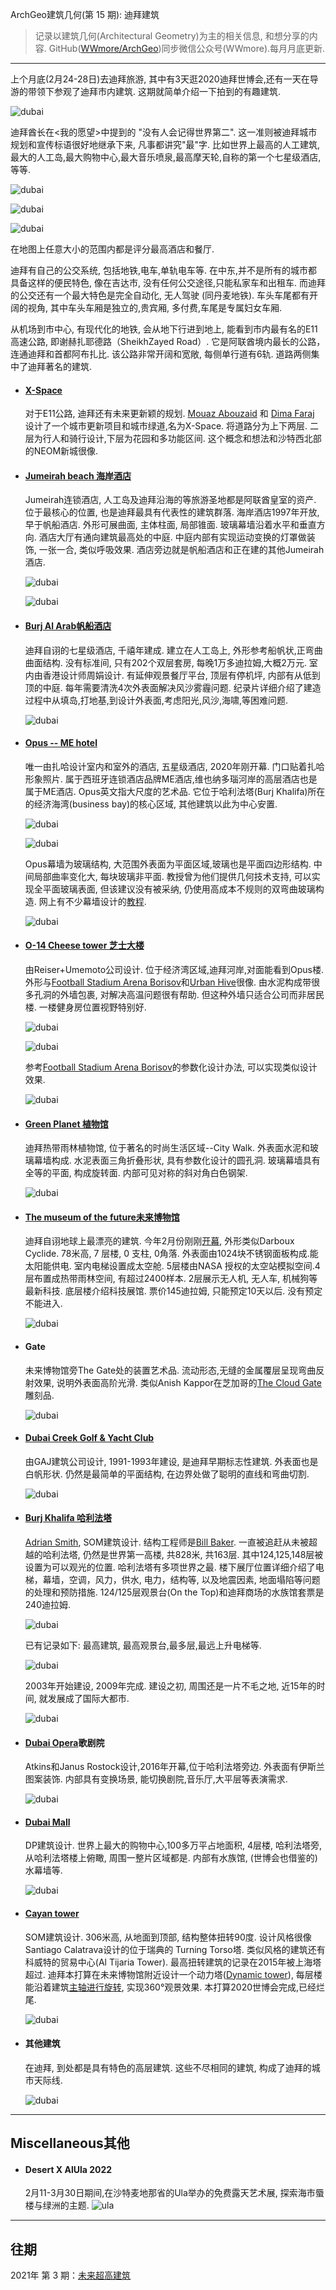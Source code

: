 ArchGeo建筑几何(第 15 期): 迪拜建筑
> 记录以建筑几何(Architectural Geometry)为主的相关信息, 和想分享的内容.
> GitHub([WWmore/ArchGeo](https://github.com/wwmore/ArchGeo))同步微信公众号(WWmore).每月月底更新.

------

上个月底(2月24-28日)去迪拜旅游, 其中有3天逛2020迪拜世博会,还有一天在导游的带领下参观了迪拜市内建筑. 这期就简单介绍一下拍到的有趣建筑.

![dubai](/asset/2022-3/dubai.png)

迪拜酋长在<我的愿望>中提到的 "没有人会记得世界第二". 这一准则被迪拜城市规划和宣传标语很好地继承下来, 凡事都讲究"最"字. 比如世界上最高的人工建筑,最大的人工岛,最大购物中心,最大音乐喷泉,最高摩天轮,自称的第一个七星级酒店,等等.

![dubai](/asset/2022-3/dubai_1.png)

![dubai](/asset/2022-3/dubai_2.png)

![dubai](/asset/2022-3/dubai_3.png)


在地图上任意大小的范围内都是评分最高酒店和餐厅.

迪拜有自己的公交系统, 包括地铁,电车,单轨电车等. 在中东,并不是所有的城市都具备这样的便民特色, 像在吉达市, 没有任何公交途径,只能私家车和出租车. 而迪拜的公交还有一个最大特色是完全自动化, 无人驾驶 (同丹麦地铁). 车头车尾都有开阔的视角, 其中车头车厢是独立的,贵宾厢, 多付费,车尾是专属妇女车厢.

从机场到市中心, 有现代化的地铁, 会从地下行进到地上, 能看到市内最有名的E11高速公路, 即谢赫扎耶德路（SheikhZayed Road）. 它是阿联酋境内最长的公路，连通迪拜和首都阿布扎比. 该公路非常开阔和宽敞, 每侧单行道有6轨. 道路两侧集中了迪拜著名的建筑. 

- #### [X-Space](https://www.archdaily.cn/cn/918739/mouaz-abouzaid-he-dima-faraj-wei-di-bai-she-ji-cheng-shi-lu-dao)

  对于E11公路, 迪拜还有未来更新颖的规划. [Mouaz Abouzaid](https://www.archdaily.cn/cn/tag/mouaz-abouzaid) 和 [Dima Faraj](https://www.archdaily.cn/cn/tag/dima-faraj) 设计了一个城市更新项目和城市绿道,名为X-Space. 将道路分为上下两层. 二层为行人和骑行设计,下层为花园和多功能区间. 这个概念和想法和沙特西北部的NEOM新城很像.

- #### [Jumeirah beach 海岸酒店](https://www.jumeirah.com/en/stay/dubai/jumeirah-beach-hotel)

  Jumeirah连锁酒店, 人工岛及迪拜沿海的等旅游圣地都是阿联酋皇室的资产. 位于最核心的位置, 也是迪拜最具有代表性的建筑群落. 海岸酒店1997年开放,早于帆船酒店. 外形可展曲面, 主体柱面, 局部锥面. 玻璃幕墙沿着水平和垂直方向. 酒店大厅有通向建筑最高处的中庭. 中庭内部有实现运动变换的灯罩做装饰, 一张一合, 类似呼吸效果. 酒店旁边就是帆船酒店和正在建的其他Jumeirah酒店. 

  ![dubai](/asset/2022-3/jumeirah1.png)

  ![dubai](/asset/2022-3/jumeirah2.png)

- #### [Burj Al Arab帆船酒店](https://www.jumeirah.com/en/stay/dubai/burj-al-arab-jumeirah)

  迪拜自诩的七星级酒店, 千禧年建成. 建立在人工岛上, 外形参考船帆状,正弯曲曲面结构. 没有标准间, 只有202个双层套房, 每晚1万多迪拉姆,大概2万元. 室内由香港设计师周娟设计. 有延伸观景餐厅平台, 顶层有停机坪, 内部有从低到顶的中庭. 每年需要清洗4次外表面解决风沙雾霾问题. 纪录片详细介绍了建造过程中从填岛,打地基,到设计外表面,考虑阳光,风沙,海啸,等困难问题.

  ![dubai](/asset/2022-3/jumeirah3.png)

- #### [Opus -- ME hotel](https://www.zaha-hadid.com/architecture/opus/)

  唯一由扎哈设计室内和室外的酒店, 五星级酒店, 2020年刚开幕. 门口贴着扎哈形象照片. 属于西班牙连锁酒店品牌ME酒店,维也纳多瑙河岸的高层酒店也是属于ME酒店. Opus英文指大尺度的艺术品. 它位于哈利法塔(Burj Khalifa)所在的经济海湾(business bay)的核心区域, 其他建筑以此为中心安置. 

  ![dubai](/asset/2022-3/ME2.png)

  ![dubai](/asset/2022-3/ME3.png)

  Opus幕墙为玻璃结构, 大范围外表面为平面区域,玻璃也是平面四边形结构. 中间局部曲率变化大, 每块玻璃非平面. 教授曾为他们提供几何技术支持, 可以实现全平面玻璃表面, 但该建议没有被采纳, 仍使用高成本不规则的双弯曲玻璃构造. 网上有不少幕墙设计的[教程](https://www.youtube.com/watch?v=9I_9Kpm7PU4).

  ![dubai](/asset/2022-3/ME1.png)

  

- #### [O-14 Cheese tower 芝士大楼](https://www.archdaily.com/273404/o-14-reiser-umemoto)

  由Reiser+Umemoto公司设计. 位于经济湾区域,迪拜河岸,对面能看到Opus楼. 外形与[Football Stadium Arena Borisov](https://www.archdaily.com/562054/football-stadium-arena-borisov-ofis-architects)和[Urban Hive](https://www.archdaily.com/498056/urban-hive-archium?ad_medium=bookmark-recommendation&ad_name=iframe-modal)很像. 由水泥构成带很多孔洞的外墙包裹, 对解决高温问题很有帮助. 但这种外墙只适合公司而非居民楼. 一楼健身房位置视野特别好.

  ![dubai](/asset/2022-3/cheese1.png)

  ![dubai](/asset/2022-3/cheese2.png)

  参考[Football Stadium Arena Borisov](https://www.youtube.com/watch?v=PCDdu_Gfe5E)的参数化设计办法, 可以实现类似设计效果.

  ![dubai](/asset/2022-3/cheese3.png)

- #### [Green Planet 植物馆](https://www.thegreenplanetdubai.com/en)

  迪拜热带雨林植物馆, 位于著名的时尚生活区域--City Walk. 外表面水泥和玻璃幕墙构成. 水泥表面三角折叠形状, 具有参数化设计的圆孔洞. 玻璃幕墙具有全等的平面, 构成旋转面. 内部可见对称的斜对角白色钢架. 

  ![dubai](/asset/2022-3/green.png)

- #### [The museum of the future未来博物馆](https://museumofthefuture.ae/en/experience)

  迪拜自诩地球上最漂亮的建筑. 今年2月份刚刚[开幕](https://www.ifanr.com/1473634), 外形类似Darboux Cyclide. 78米高, 7 层楼, 0 支柱, 0角落. 外表面由1024块不锈钢面板构成.能太阳能供电. 室内电梯设置成太空舱. 5层楼由NASA 授权的太空站模拟空间.4层布置成热带雨林空间, 有超过2400样本. 2层展示无人机, 无人车, 机械狗等最新科技. 底层楼介绍科技展馆. 票价145迪拉姆, 只能预定10天以后. 没有预定不能进入.

  ![dubai](/asset/2022-3/future.png)

- #### Gate

  未来博物馆旁The Gate处的装置艺术品. 流动形态,无缝的金属覆层呈现弯曲反射效果, 说明外表面高阶光滑. 类似Anish Kappor在芝加哥的[The Cloud Gate](https://www.choosechicago.com/articles/tours-and-attractions/the-bean-chicago/) 雕刻品.

  ![dubai](/asset/2022-3/gate.png)

- #### [Dubai Creek Golf & Yacht Club](http://www.godwinaustenjohnson.com/portfolio/dubai-creek-golf-club/)

  由GAJ建筑公司设计, 1991-1993年建设, 是迪拜早期标志性建筑. 外表面也是白帆形状. 仍然是最简单的平面结构, 在边界处做了聪明的直线和弯曲切割. 

  ![dubai](/asset/2022-3/creek.png)

- #### [Burj Khalifa 哈利法塔](https://www.burjkhalifa.ae/en/)

  [Adrian Smith](https://en.wikipedia.org/wiki/Adrian_Smith_(architect)), SOM建筑设计. 结构工程师是[Bill Baker](https://en.wikipedia.org/wiki/William_F._Baker_(engineer)). 一直被追赶从未被超越的哈利法塔, 仍然是世界第一高楼, 共828米, 共163层. 其中124,125,148层被设置为可以观光的位置. 哈利法塔有多项世界之最. 楼下展厅位置详细介绍了电梯，幕墙，空调，风力，供水, 电力，结构等, 以及地震因素, 地面塌陷等问题的处理和预防措施. 124/125层观景台(On the Top)和迪拜商场的水族馆套票是240迪拉姆.

  ![dubai](/asset/2022-3/khalifa3.png)

  已有记录如下: 最高建筑, 最高观景台,最多层,最远上升电梯等.

  ![dubai](/asset/2022-3/khalifa1.png)

  2003年开始建设, 2009年完成. 建设之初, 周围还是一片不毛之地, 近15年的时间, 就发展成了国际大都市. 

  ![dubai](/asset/2022-3/khalifa2.png)

  

- #### [Dubai Opera](https://www.dubaiopera.com/the-architecture)歌剧院

  Atkins和Janus Rostock设计,2016年开幕,位于哈利法塔旁边. 外表面有伊斯兰图案装饰. 内部具有变换场景, 能切换剧院,音乐厅,大平层等表演需求. 

  ![dubai](/asset/2022-3/opera.png)

- #### [Dubai Mall](https://www.visitdubai.com/en/articles/the-best-shopping-malls-in-dubai?DTCM-SN+%7C+KSA+%7C+Search+%7C+EN+%7C+Brand+%7C+Attractions+%7C+Exact+%7C+New+User&gclid=Cj0KCQjw8_qRBhCXARIsAE2AtRZBA6obyZr_WEHr9Aqxf61ef3-10uRuQwTjrlJmqWjVns4alGIuAS8aAu8aEALw_wcB&gclsrc=aw.ds)

  DP建筑设计. 世界上最大的购物中心,100多万平占地面积, 4层楼, 哈利法塔旁, 从哈利法塔楼上俯瞰, 周围一整片区域都是. 内部有水族馆, (世博会也借鉴的)水幕墙等. 

  ![dubai](/asset/2022-3/mall.png)

- #### [Cayan tower](https://en.wikipedia.org/wiki/Cayan_Tower) 

  SOM建筑设计. 306米高, 从地面到顶部, 结构整体扭转90度. 设计风格很像Santiago Calatrava设计的位于瑞典的 Turning Torso塔. 类似风格的建筑还有科威特的贸易中心(Al Tijaria Tower). 最高扭转建筑的记录在2015年被上海塔超过. 迪拜本打算在未来博物馆附近设计一个动力塔([Dynamic tower](https://dubai-experience.com/dynamic-tower-project/)), 每层楼能沿着建筑[主轴进行旋转](https://www.archilovers.com/projects/3354/dynamic-tower.html), 实现360°观景效果. 本打算2020世博会完成,已经烂尾.

  ![dubai](/asset/2022-3/cayan.png)

- #### 其他建筑

   在迪拜, 到处都是具有特色的高层建筑. 这些不尽相同的建筑, 构成了迪拜的城市天际线. 
   
   ![dubai](/asset/2022-3/building.png)

------

## Miscellaneous其他

- #### Desert X AlUla 2022

  2月11-3月30日期间,在沙特麦地那省的Ula举办的免费露天艺术展, 探索海市蜃楼与绿洲的主题.
  ![ula](/asset/2022-3/desertX.png)


------

## 往期

2021年 第 3 期：[未来超高建筑](doc/issue-3.md)

